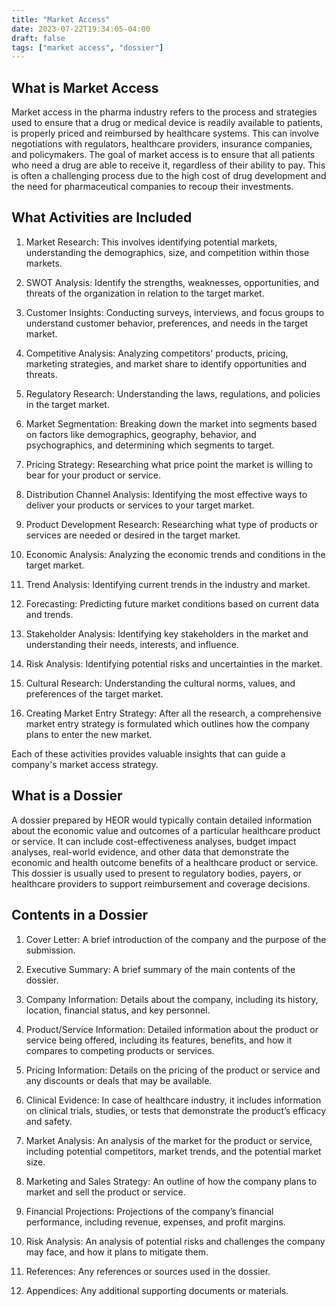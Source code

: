 ```yaml
---
title: "Market Access"
date: 2023-07-22T19:34:05-04:00
draft: false
tags: ["market access", "dossier"]
---
```


## What is Market Access
Market access in the pharma industry refers to the process and strategies used to ensure that a drug or medical device is readily available to patients, is properly priced and reimbursed by healthcare systems. This can involve negotiations with regulators, healthcare providers, insurance companies, and policymakers. The goal of market access is to ensure that all patients who need a drug are able to receive it, regardless of their ability to pay. This is often a challenging process due to the high cost of drug development and the need for pharmaceutical companies to recoup their investments.

## What Activities are Included
1. Market Research: This involves identifying potential markets, understanding the demographics, size, and competition within those markets.

2. SWOT Analysis: Identify the strengths, weaknesses, opportunities, and threats of the organization in relation to the target market.

3. Customer Insights: Conducting surveys, interviews, and focus groups to understand customer behavior, preferences, and needs in the target market.

4. Competitive Analysis: Analyzing competitors' products, pricing, marketing strategies, and market share to identify opportunities and threats.

5. Regulatory Research: Understanding the laws, regulations, and policies in the target market.

6. Market Segmentation: Breaking down the market into segments based on factors like demographics, geography, behavior, and psychographics, and determining which segments to target.

7. Pricing Strategy: Researching what price point the market is willing to bear for your product or service.

8. Distribution Channel Analysis: Identifying the most effective ways to deliver your products or services to your target market.

9. Product Development Research: Researching what type of products or services are needed or desired in the target market.

10. Economic Analysis: Analyzing the economic trends and conditions in the target market.

11. Trend Analysis: Identifying current trends in the industry and market.

12. Forecasting: Predicting future market conditions based on current data and trends.

13. Stakeholder Analysis: Identifying key stakeholders in the market and understanding their needs, interests, and influence.

14. Risk Analysis: Identifying potential risks and uncertainties in the market.

15. Cultural Research: Understanding the cultural norms, values, and preferences of the target market.

16. Creating Market Entry Strategy: After all the research, a comprehensive market entry strategy is formulated which outlines how the company plans to enter the new market.

Each of these activities provides valuable insights that can guide a company's market access strategy.

## What is a Dossier
A dossier prepared by HEOR would typically contain detailed information about the economic value and outcomes of a particular healthcare product or service. It can include cost-effectiveness analyses, budget impact analyses, real-world evidence, and other data that demonstrate the economic and health outcome benefits of a healthcare product or service. This dossier is usually used to present to regulatory bodies, payers, or healthcare providers to support reimbursement and coverage decisions.

## Contents in a Dossier

1. Cover Letter: A brief introduction of the company and the purpose of the submission.

2. Executive Summary: A brief summary of the main contents of the dossier.

3. Company Information: Details about the company, including its history, location, financial status, and key personnel.

4. Product/Service Information: Detailed information about the product or service being offered, including its features, benefits, and how it compares to competing products or services.

5. Pricing Information: Details on the pricing of the product or service and any discounts or deals that may be available.

6. Clinical Evidence: In case of healthcare industry, it includes information on clinical trials, studies, or tests that demonstrate the product’s efficacy and safety.

7. Market Analysis: An analysis of the market for the product or service, including potential competitors, market trends, and the potential market size.

8. Marketing and Sales Strategy: An outline of how the company plans to market and sell the product or service.

9. Financial Projections: Projections of the company’s financial performance, including revenue, expenses, and profit margins.

10. Risk Analysis: An analysis of potential risks and challenges the company may face, and how it plans to mitigate them.

11. References: Any references or sources used in the dossier.

12. Appendices: Any additional supporting documents or materials.
    

